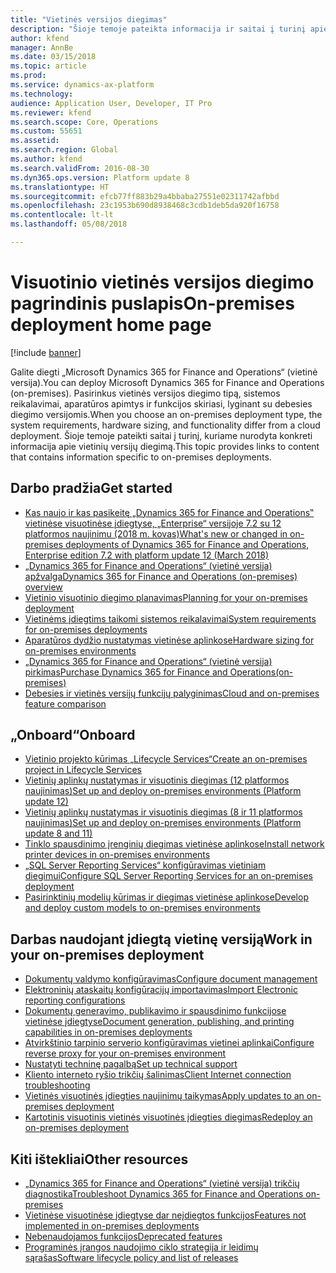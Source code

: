 ```yaml
---
title: "Vietinės versijos diegimas"
description: "Šioje temoje pateikta informacija ir saitai į turinį apie vietinių versijų diegimą."
author: kfend
manager: AnnBe
ms.date: 03/15/2018
ms.topic: article
ms.prod: 
ms.service: dynamics-ax-platform
ms.technology: 
audience: Application User, Developer, IT Pro
ms.reviewer: kfend
ms.search.scope: Core, Operations
ms.custom: 55651
ms.assetid: 
ms.search.region: Global
ms.author: kfend
ms.search.validFrom: 2016-08-30
ms.dyn365.ops.version: Platform update 8
ms.translationtype: HT
ms.sourcegitcommit: efcb77ff883b29a4bbaba27551e02311742afbbd
ms.openlocfilehash: 23c1953b690d8938468c3cdb1deb5da920f16758
ms.contentlocale: lt-lt
ms.lasthandoff: 05/08/2018

---
```

# <a name="on-premises-deployment-home-page"></a><span data-ttu-id="b458b-103">Visuotinio vietinės versijos diegimo pagrindinis puslapis</span><span class="sxs-lookup"><span data-stu-id="b458b-103">On-premises deployment home page</span></span>

[!include [banner](../includes/banner.md)]

<span data-ttu-id="b458b-104">Galite diegti „Microsoft Dynamics 365 for Finance and Operations“ (vietinė versija).</span><span class="sxs-lookup"><span data-stu-id="b458b-104">You can deploy Microsoft Dynamics 365 for Finance and Operations (on-premises).</span></span> <span data-ttu-id="b458b-105">Pasirinkus vietinės versijos diegimo tipą, sistemos reikalavimai, aparatūros apimtys ir funkcijos skiriasi, lyginant su debesies diegimo versijomis.</span><span class="sxs-lookup"><span data-stu-id="b458b-105">When you choose an on-premises deployment type, the system requirements, hardware sizing, and functionality differ from a cloud deployment.</span></span> <span data-ttu-id="b458b-106">Šioje temoje pateikti saitai į turinį, kuriame nurodyta konkreti informacija apie vietinių versijų diegimą.</span><span class="sxs-lookup"><span data-stu-id="b458b-106">This topic provides links to content that contains information specific to on-premises deployments.</span></span>

## <a name="get-started"></a><span data-ttu-id="b458b-107">Darbo pradžia</span><span class="sxs-lookup"><span data-stu-id="b458b-107">Get started</span></span>
- [<span data-ttu-id="b458b-108">Kas naujo ir kas pasikeitę „Dynamics 365 for Finance and Operations‟ vietinėse visuotinėse įdiegtyse, „Enterprise“ versijoje 7.2 su 12 platformos naujinimu (2018 m. kovas)</span><span class="sxs-lookup"><span data-stu-id="b458b-108">What's new or changed in on-premises deployments of Dynamics 365 for Finance and Operations, Enterprise edition 7.2 with platform update 12 (March 2018)</span></span>](../../fin-and-ops/get-started/whats-new-LBD-PU12-App72.md)
- [<span data-ttu-id="b458b-109">„Dynamics 365 for Finance and Operations“ (vietinė versija) apžvalga</span><span class="sxs-lookup"><span data-stu-id="b458b-109">Dynamics 365 for Finance and Operations (on-premises) overview</span></span>](on-premises-overview.md)
- [<span data-ttu-id="b458b-110">Vietinio visuotinio diegimo planavimas</span><span class="sxs-lookup"><span data-stu-id="b458b-110">Planning for your on-premises deployment</span></span>](plan-onprem-deployment.md)
- [<span data-ttu-id="b458b-111">Vietinėms įdiegtims taikomi sistemos reikalavimai</span><span class="sxs-lookup"><span data-stu-id="b458b-111">System requirements for on-premises deployments</span></span>](../../fin-and-ops/get-started/system-requirements-on-prem.md)
- [<span data-ttu-id="b458b-112">Aparatūros dydžio nustatymas vietinėse aplinkose</span><span class="sxs-lookup"><span data-stu-id="b458b-112">Hardware sizing for on-premises environments</span></span>](../../fin-and-ops/get-started/hardware-sizing-on-premises-environments.md)
- [<span data-ttu-id="b458b-113">„Dynamics 365 for Finance and Operations“ (vietinė versija) pirkimas</span><span class="sxs-lookup"><span data-stu-id="b458b-113">Purchase Dynamics 365 for Finance and Operations(on-premises)</span></span>](../../fin-and-ops/get-started/purchase-on-premises.md)
- [<span data-ttu-id="b458b-114">Debesies ir vietinės versijų funkcijų palyginimas</span><span class="sxs-lookup"><span data-stu-id="b458b-114">Cloud and on-premises feature comparison</span></span>](../../fin-and-ops/get-started/cloud-prem-comparison.md)

## <a name="onboard"></a><span data-ttu-id="b458b-115">„Onboard“</span><span class="sxs-lookup"><span data-stu-id="b458b-115">Onboard</span></span>
- [<span data-ttu-id="b458b-116">Vietinio projekto kūrimas „Lifecycle Services“</span><span class="sxs-lookup"><span data-stu-id="b458b-116">Create an on-premises project in Lifecycle Services</span></span>](../lifecycle-services/lbd-create-lcs-on-prem-project.md)
- [<span data-ttu-id="b458b-117">Vietinių aplinkų nustatymas ir visuotinis diegimas (12 platformos naujinimas)</span><span class="sxs-lookup"><span data-stu-id="b458b-117">Set up and deploy on-premises environments (Platform update 12)</span></span>](setup-deploy-on-premises-pu12.md)
- [<span data-ttu-id="b458b-118">Vietinių aplinkų nustatymas ir visuotinis diegimas (8 ir 11 platformos naujinimas)</span><span class="sxs-lookup"><span data-stu-id="b458b-118">Set up and deploy on-premises environments (Platform update 8 and 11)</span></span>](setup-deploy-on-premises-pu8-pu11.md)
- [<span data-ttu-id="b458b-119">Tinklo spausdinimo įrenginių diegimas vietinėse aplinkose</span><span class="sxs-lookup"><span data-stu-id="b458b-119">Install network printer devices in on-premises environments</span></span>](../analytics/install-network-printer-onprem.md)
- [<span data-ttu-id="b458b-120">„SQL Server Reporting Services“ konfigūravimas vietiniam diegimui</span><span class="sxs-lookup"><span data-stu-id="b458b-120">Configure SQL Server Reporting Services for an on-premises deployment</span></span>](../analytics/configure-ssrs-on-premises.md)
- [<span data-ttu-id="b458b-121">Pasirinktinių modelių kūrimas ir diegimas vietinėse aplinkose</span><span class="sxs-lookup"><span data-stu-id="b458b-121">Develop and deploy custom models to on-premises environments</span></span>](develop-deploy-custom-models-on-premises.md)

## <a name="work-in-your-on-premises-deployment"></a><span data-ttu-id="b458b-122">Darbas naudojant įdiegtą vietinę versiją</span><span class="sxs-lookup"><span data-stu-id="b458b-122">Work in your on-premises deployment</span></span>
- [<span data-ttu-id="b458b-123">Dokumentų valdymo konfigūravimas</span><span class="sxs-lookup"><span data-stu-id="b458b-123">Configure document management</span></span>](../../fin-and-ops/organization-administration/configure-document-management.md)
- [<span data-ttu-id="b458b-124">Elektroninių ataskaitų konfigūracijų importavimas</span><span class="sxs-lookup"><span data-stu-id="b458b-124">Import Electronic reporting configurations</span></span>](../analytics/electronic-reporting-import-ger-configurations.md)
- [<span data-ttu-id="b458b-125">Dokumentų generavimo, publikavimo ir spausdinimo funkcijose vietinėse įdiegtyse</span><span class="sxs-lookup"><span data-stu-id="b458b-125">Document generation, publishing, and printing capabilities in on-premises deployments</span></span>](../analytics/printing-capabilities-on-premises.md)
- [<span data-ttu-id="b458b-126">Atvirkštinio tarpinio serverio konfigūravimas vietinei aplinkai</span><span class="sxs-lookup"><span data-stu-id="b458b-126">Configure reverse proxy for your on-premises environment</span></span>](onprem-reverseproxy.md)
- [<span data-ttu-id="b458b-127">Nustatyti techninę pagalbą</span><span class="sxs-lookup"><span data-stu-id="b458b-127">Set up technical support</span></span>](../lifecycle-services/support-experience.md)
- [<span data-ttu-id="b458b-128">Kliento interneto ryšio trikčių šalinimas</span><span class="sxs-lookup"><span data-stu-id="b458b-128">Client Internet connection troubleshooting</span></span>](../user-interface/client-disconnected.md)
- [<span data-ttu-id="b458b-129">Vietinės visuotinės įdiegties naujinimų taikymas</span><span class="sxs-lookup"><span data-stu-id="b458b-129">Apply updates to an on-premises deployment</span></span>](apply-updates-on-premises.md)
- [<span data-ttu-id="b458b-130">Kartotinis visuotinis vietinės visuotinės įdiegties diegimas</span><span class="sxs-lookup"><span data-stu-id="b458b-130">Redeploy an on-premises deployment</span></span>](redeploy-on-prem.md)

## <a name="other-resources"></a><span data-ttu-id="b458b-131">Kiti ištekliai</span><span class="sxs-lookup"><span data-stu-id="b458b-131">Other resources</span></span>
- [<span data-ttu-id="b458b-132">„Dynamics 365 for Finance and Operations“ (vietinė versija) trikčių diagnostika</span><span class="sxs-lookup"><span data-stu-id="b458b-132">Troubleshoot Dynamics 365 for Finance and Operations on-premises</span></span>](troubleshoot-on-prem.md)
- [<span data-ttu-id="b458b-133">Vietinėse visuotinėse įdiegtyse dar neįdiegtos funkcijos</span><span class="sxs-lookup"><span data-stu-id="b458b-133">Features not implemented in on-premises deployments</span></span>](../../fin-and-ops/get-started/features-not-implemented-on-prem.md)
- [<span data-ttu-id="b458b-134">Nebenaudojamos funkcijos</span><span class="sxs-lookup"><span data-stu-id="b458b-134">Deprecated features</span></span>](../migration-upgrade/deprecated-features.md)
- [<span data-ttu-id="b458b-135">Programinės įrangos naudojimo ciklo strategija ir leidimų sąrašas</span><span class="sxs-lookup"><span data-stu-id="b458b-135">Software lifecycle policy and list of releases</span></span>](../migration-upgrade/versions-update-policy.md)
 


